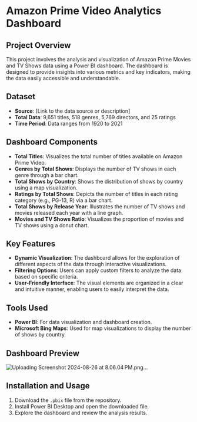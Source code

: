 # Amazon Prime Video Analytics Dashboard

## Project Overview
This project involves the analysis and visualization of Amazon Prime Movies and TV Shows data using a Power BI dashboard. The dashboard is designed to provide insights into various metrics and key indicators, making the data easily accessible and understandable.

## Dataset
- **Source**: [Link to the data source or description]
- **Total Data**: 9,651 titles, 518 genres, 5,769 directors, and 25 ratings
- **Time Period**: Data ranges from 1920 to 2021

## Dashboard Components
- **Total Titles**: Visualizes the total number of titles available on Amazon Prime Video.
- **Genres by Total Shows**: Displays the number of TV shows in each genre through a bar chart.
- **Total Shows by Country**: Shows the distribution of shows by country using a map visualization.
- **Ratings by Total Shows**: Depicts the number of titles in each rating category (e.g., PG-13, R) via a bar chart.
- **Total Shows by Release Year**: Illustrates the number of TV shows and movies released each year with a line graph.
- **Movies and TV Shows Ratio**: Visualizes the proportion of movies and TV shows using a donut chart.

## Key Features
- **Dynamic Visualization**: The dashboard allows for the exploration of different aspects of the data through interactive visualizations.
- **Filtering Options**: Users can apply custom filters to analyze the data based on specific criteria.
- **User-Friendly Interface**: The visual elements are organized in a clear and intuitive manner, enabling users to easily interpret the data.

## Tools Used
- **Power BI**: For data visualization and dashboard creation.
- **Microsoft Bing Maps**: Used for map visualizations to display the number of shows by country.

## Dashboard Preview
![Uploading Screenshot 2024-08-26 at 8.06.04 PM.png…]()


## Installation and Usage
1. Download the `.pbix` file from the repository.
2. Install Power BI Desktop and open the downloaded file.
3. Explore the dashboard and review the analysis results.


